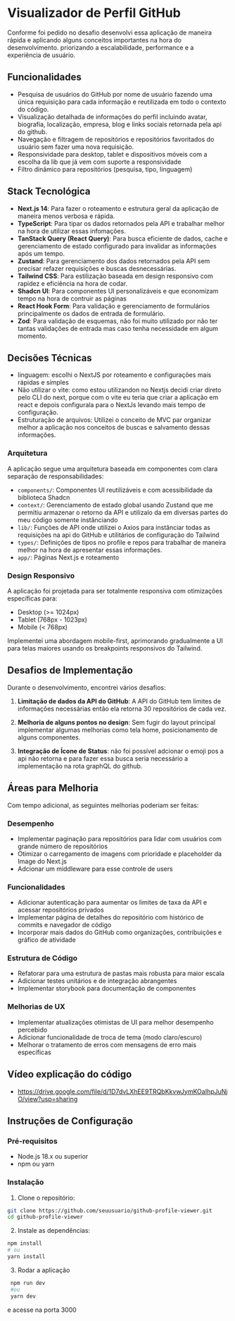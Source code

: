 # Visualizador de Perfil GitHub

Conforme foi pedido no desafio desenvolvi essa aplicação de maneira rápida e aplicando alguns conceitos importantes na hora do desenvolvimento. priorizando a escalabilidade, performance e a experiência de usuário.

## Funcionalidades

- Pesquisa de usuários do GitHub por nome de usuário fazendo uma única requisição para cada informação e reutilizada em todo o contexto do código.
- Visualização detalhada de informações do perfil incluindo avatar, biografia, localização, empresa, blog e links sociais retornada pela api do github.
- Navegação e filtragem de repositórios e repositórios favoritados do usuário sem fazer uma nova requisição.
- Responsividade para desktop, tablet e dispositivos móveis com a escolha da lib que já vem com suporte a responsividade
- Filtro dinâmico para repositórios (pesquisa, tipo, linguagem)

## Stack Tecnológica

- **Next.js 14**: Para fazer o roteamento e estrutura geral da aplicação de maneira menos verbosa e rápida.
- **TypeScript**: Para tipar os dados retornados pela API e trabalhar melhor na hora de utilizar essas infomações.
- **TanStack Query (React Query)**: Para busca eficiente de dados, cache e gerenciamento de estado configurado para invalidar as informações após um tempo. 
- **Zustand**: Para gerenciamento dos dados retornados pela API sem precisar refazer requisições e buscas desnecessárias.
- **Tailwind CSS**: Para estilização baseada em design responsivo com rapidez e eficiência na hora de codar.
- **Shadcn UI**: Para componentes UI personalizáveis e  que economizam tempo na hora de contruir as páginas 
- **React Hook Form**: Para validação e gerenciamento de formulários principalmente os dados de entrada de formulário.
- **Zod**: Para validação de esquemas, não foi muito utilizado por não ter tantas validações de entrada mas caso tenha necessidade em algum momento.

## Decisões Técnicas
- linguagem: escolhi o NextJS por roteamento e configurações mais rápidas e simples
- Não utilizar o vite: como estou utilizandon no Nextjs decidi criar direto pelo CLI do next, porque com o vite eu teria que criar a aplicação em react e depois configurala para o NextJs levando mais tempo de configuração.
- Estruturação de arquivos: Utilizei o conceito de MVC par organizar melhor a aplicação nos conceitos de buscas e salvamento dessas informações.


### Arquitetura

A aplicação segue uma arquitetura baseada em componentes com clara separação de responsabilidades:

- `components/`: Componentes UI reutilizáveis e com acessibilidade da biblioteca Shadcn
- `context/`: Gerenciamento de estado global usando Zustand que me permitiu armazenar o retorno da API e utilizalo da em diversas partes do meu código somente instânciando
- `lib/`: Funções de API onde utilizei o Axios para instânciar todas as requisições na api do GitHub e utilitários de configuração do Tailwind
- `types/`: Definições de tipos no profile e repos para trabalhar de maneira melhor na hora de apresentar essas informações.
- `app/`: Páginas Next.js e roteamento

### Design Responsivo

A aplicação foi projetada para ser totalmente responsiva com otimizações específicas para:

- Desktop (>= 1024px)
- Tablet (768px - 1023px)
- Mobile (< 768px)

Implementei uma abordagem mobile-first, aprimorando gradualmente a UI para telas maiores usando os breakpoints responsivos do Tailwind.

## Desafios de Implementação

Durante o desenvolvimento, encontrei vários desafios:

1. **Limitação de dados da API do GitHub**: A API do GitHub tem limites de informações necessárias então ela retorna 30 repositórios de cada vez.

2. **Melhoria de alguns pontos no design**: Sem fugir do layout principal implementar algumas melhorias como tela home, posicionamento de alguns componentes.

5. **Integração de Ícone de Status**: não foi possível adcionar o emoji pos a api não retorna e para fazer essa busca seria necessário a implementação na rota graphQL do github.

## Áreas para Melhoria

Com tempo adicional, as seguintes melhorias poderiam ser feitas:

### Desempenho

- Implementar paginação para repositórios para lidar com usuários com grande número de repositórios
- Otimizar o carregamento de imagens com prioridade e placeholder da Image do Next.js
- Adcionar um middleware para esse controle de users

### Funcionalidades

- Adicionar autenticação para aumentar os limites de taxa da API e acessar repositórios privados
- Implementar página de detalhes do repositório com histórico de commits e navegador de código
- Incorporar mais dados do GitHub como organizações, contribuições e gráfico de atividade

### Estrutura de Código

- Refatorar para uma estrutura de pastas mais robusta para maior escala
- Adicionar testes unitários e de integração abrangentes
- Implementar storybook para documentação de componentes


### Melhorias de UX

- Implementar atualizações otimistas de UI para melhor desempenho percebido
- Adicionar funcionalidade de troca de tema (modo claro/escuro)
- Melhorar o tratamento de erros com mensagens de erro mais específicas

## Vídeo explicação do código 

- https://drive.google.com/file/d/1D7dvLXhEE9TRQbKkvwJymKOaIhpJuNjO/view?usp=sharing

## Instruções de Configuração

### Pré-requisitos

- Node.js 18.x ou superior
- npm ou yarn

### Instalação

1. Clone o repositório:

```bash
git clone https://github.com/seuusuario/github-profile-viewer.git
cd github-profile-viewer
```

2. Instale as dependências:

```bash
npm install
# ou
yarn install
```
3. Rodar a aplicação

```bash
 npm run dev
 #ou
 yarn dev

```
e acesse na porta 3000
